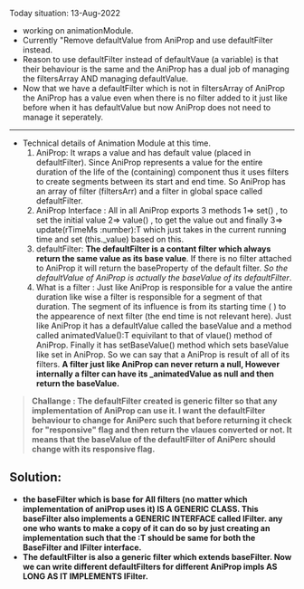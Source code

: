 
Today situation: 13-Aug-2022

- working on animationModule.
- Currently "Remove defaultValue from AniProp and use defaultFilter instead. 
- Reason to use defaultFilter instead of defaultVaue (a variable) is that their behaviour is the same and the AniProp has a dual job of managing the filtersArray AND managing defaultValue.
- Now that we have a defaultFilter which is not in filtersArray of AniProp the AniProp has a value even when there is no filter added to it just like before when it has defaultValue but now AniProp does not need to manage it seperately.

---

- Technical details of Animation Module at this time.
    1.  AniProp: It  wraps a value and has default value (placed in defaultFilter). Since AniProp represents a value for the entire duration of the life of the (containing) component thus it uses filters to create segments between its start and end time. So AniProp has an array of filter (filtersArr) and a filter in global space called defaultFilter.
    2. AniProp Interface : All in all AniProp exports 3 methods 1=> set() , to set the initial value 2=> value() , to get the value out and finally 3=> update(rTimeMs :number):T which just takes in the current running time and set (this._value) based on this.
    3. defaultFilter: <strong> The defaultFilter is a contant filter which always return the same value as its base value</strong>. If there is no filter attached to AniProp it will return the baseProperty of the default filter.<i> So the defaultValue of AniProp is actually the baseValue of its defaultFilter</i>.
    4. What is a filter : Just like AniProp is responsible for a value the antire duration like wise a filter is responsible for a segment of that duration. The segment of its influence is from its starting time ( ) to the appearence of next filter (the end time is not relevant here). Just like AniProp it has a defaultValue called the baseValue and a method called animatedValue():T equivilant to that of vlaue() method of AniProp. Finally it has setBaseValue() method which sets baseValue like set in AniProp. So we can say that a AniProp is result of all of its filters. <strong> A filter just like AniProp can never return a null, However internally a filter can have its _animatedValue as null and then return the baseValue.
     
> Challange : The defaultFilter created is generic filter so that any implementation of AniProp can use it. I want the defaultFilter behaviour to change for AniPerc such that before returning it check for "responsive" flag and then return the vlaues converted or not. It means that the baseValue of the defaultFilter of AniPerc should change with its responsive flag.

## Solution:
- the baseFilter which is base for All filters (no matter which implementation of aniProp uses it) IS A GENERIC CLASS. This baseFilter also implements a GENERIC INTERFACE called IFilter. any one who wants to make a copy of it can do so by just creating an implementation such that the :T should be same for both the BaseFilter and IFilter interface.
- The defaultFilter is also a generic filter which extends baseFilter. Now we can write different defaultFilters for different AniProp impls AS LONG AS IT IMPLEMENTS IFilter.